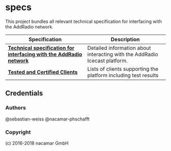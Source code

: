 # specs

This project bundles all relevant technical specification for interfacing with 
the AddRadio network. 

Specification | Description
------------- | ------------
[**Technical specification for interfacing with the AddRadio network**](out/specification/index.md)  | Detailed information about interacting with the AddRadio Icecast platform.
[**Tested and Certified Clients**](out/tested-clients/index.md)  | Lists of clients supporting the platform including test results

## Credentials
### Authors

@sebastian-weiss @nacamar-phschafft

### Copyright

(c) 2016-2018 nacamar GmbH
